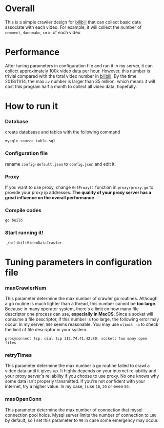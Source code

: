 # Overall

This is a simple crawler design for [bilibili](www.bilibili.com) that can collect basic data associate with each video. For example, it will collect the number of `comment`, `dannmaku`, `coin` of each video.

# Performance
After tuning parameters in configuration file and run it in my server, it can collect approximately 100k video data per hour. However, this number is trivial compared with the total video number in [bilibili](www.bilibili.com). By the time 2018/11/14, the max `av` number is larger than 35 million, which means it will cost this program half a month to collect all video data, hopefully.

# How to run it

### Database

create databsase and tables with the following command

`mysql> source table.sql`

### Configuration file

rename `config-default.json` to `config.json` and edit it.

### Proxy

If you want to use proxy, change `GetProxy()` function in `proxy/proxy.go` to provide your proxy ip addresses. **The quality of your proxy server has a great influence on the overall performance**

### Compile codes

`go build`

### Start running it!

`./bilibiliVideoDataCrawler`

# Tuning parameters in configuration file

### maxCrawlerNum

This parameter determine the max number of crawler go routines. Although a go routine is much lighter than a thread, this number cannot be **too large**. Because in many operator system, there's a limit on how many file descriptor one process can use, **especially in MacOS**. Since a socket will consume a file descriptor, if this number is too large, the following error may occur. In my server, `500` seems reasonable. You may use `ulimit -a` to check the limit of file descriptor in your system.

`proxyconnect tcp: dial tcp 112.74.41.42:80: socket: too many open files`

### retryTimes

This parameter determine the max number a go routine failed to crawl a video data until it gives up. It highly depends on your internet reliability and your proxy server's reliability if you choose to use proxy. No one knows why some data isn't properly transmitted. If you're not confident with your internet, try a higher value. In my case, I use `10`, `20` or even `50`.

### maxOpenConn

This parameter determine the max number of connection that mysql connection pool holds. Mysql server limits the number of connection to `100` by default, so I set this parameter to `90` in case some emergency may occur.
